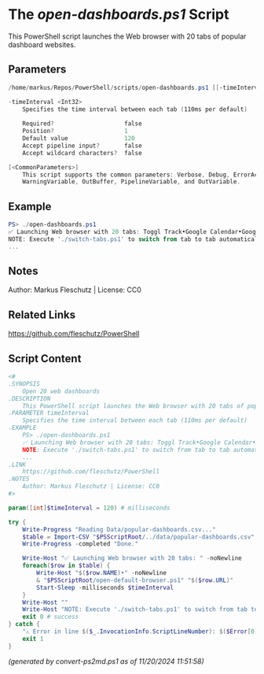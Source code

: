 The *open-dashboards.ps1* Script
===========================

This PowerShell script launches the Web browser with 20 tabs of popular dashboard websites.

Parameters
----------
```powershell
/home/markus/Repos/PowerShell/scripts/open-dashboards.ps1 [[-timeInterval] <Int32>] [<CommonParameters>]

-timeInterval <Int32>
    Specifies the time interval between each tab (110ms per default)
    
    Required?                    false
    Position?                    1
    Default value                120
    Accept pipeline input?       false
    Accept wildcard characters?  false

[<CommonParameters>]
    This script supports the common parameters: Verbose, Debug, ErrorAction, ErrorVariable, WarningAction, 
    WarningVariable, OutBuffer, PipelineVariable, and OutVariable.
```

Example
-------
```powershell
PS> ./open-dashboards.ps1
✅ Launching Web browser with 20 tabs: Toggl Track•Google Calendar•Google Mail, ...
NOTE: Execute './switch-tabs.ps1' to switch from tab to tab automatically.
...

```

Notes
-----
Author: Markus Fleschutz | License: CC0

Related Links
-------------
https://github.com/fleschutz/PowerShell

Script Content
--------------
```powershell
<#
.SYNOPSIS
	Open 20 web dashboards
.DESCRIPTION
	This PowerShell script launches the Web browser with 20 tabs of popular dashboard websites.
.PARAMETER timeInterval
	Specifies the time interval between each tab (110ms per default)
.EXAMPLE
	PS> ./open-dashboards.ps1
	✅ Launching Web browser with 20 tabs: Toggl Track•Google Calendar•Google Mail, ...
	NOTE: Execute './switch-tabs.ps1' to switch from tab to tab automatically.
	...
.LINK
	https://github.com/fleschutz/PowerShell
.NOTES
	Author: Markus Fleschutz | License: CC0
#>

param([int]$timeInterval = 120) # milliseconds

try {
	Write-Progress "Reading Data/popular-dashboards.csv..."
	$table = Import-CSV "$PSScriptRoot/../data/popular-dashboards.csv"
	Write-Progress -completed "Done."

	Write-Host "✅ Launching Web browser with 20 tabs: " -noNewline
	foreach($row in $table) {
		Write-Host "$($row.NAME)•" -noNewline
		& "$PSScriptRoot/open-default-browser.ps1" "$($row.URL)"
		Start-Sleep -milliseconds $timeInterval
	}
	Write-Host ""
	Write-Host "NOTE: Execute './switch-tabs.ps1' to switch from tab to tab automatically."
	exit 0 # success
} catch {
	"⚠️ Error in line $($_.InvocationInfo.ScriptLineNumber): $($Error[0])"
	exit 1
}
```

*(generated by convert-ps2md.ps1 as of 11/20/2024 11:51:58)*
